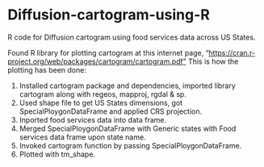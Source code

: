 # Diffusion-cartogram-using-R
R code for Diffusion cartogram using food services data across US States. 

Found R library for plotting cartogram at this internet page, “https://cran.r-project.org/web/packages/cartogram/cartogram.pdf”	
This is how the plotting has been done:
1.	Installed cartogram package and dependencies, imported library cartogram along with regeos, mapproj, rgdal & sp.
2.	Used shape file to get US States dimensions, got SpecialPloygonDataFrame and applied CRS projection.
3.	Inported food services data into data frame.
4.	Merged SpecialPloygonDataFrame with Generic states with Food services data frame upon state name.
5.	Invoked cartogram function by passing SpecialPloygonDataFrame.
6.	Plotted with tm_shape.


